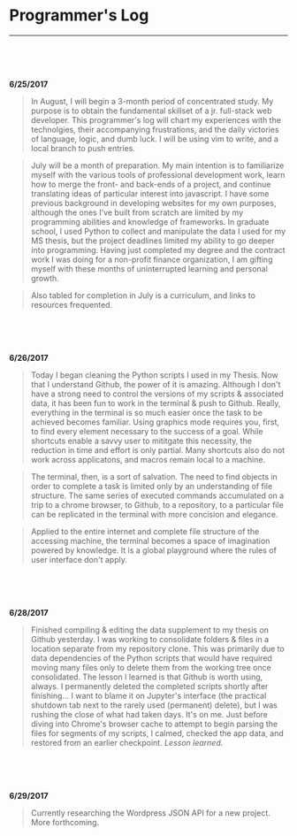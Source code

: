 # Programmer's Log
------
<br>
<br>
<br>


**6/25/2017**

>In August, I will begin a 3-month period of concentrated study. My purpose is to obtain the fundamental skillset of a jr. full-stack web developer. This programmer's log will chart my experiences with the technolgies, their accompanying frustrations, and the daily victories of language, logic, and dumb luck. I will be using vim to write, and a local branch to push entries.

>July will be a month of preparation. My main intention is to familiarize myself with the various tools of professional development work, learn how to merge the front- and back-ends of a project, and continue translating ideas of particular interest into javascript. I have some previous background in developing websites for my own purposes, although the ones I've built from scratch are limited by my programming abilities and knowledge of frameworks. In graduate school, I used Python to collect and manipulate the data I used for my MS thesis, but the project deadlines limited my ability to go deeper into programming. Having just completed my degree and the contract work I was doing for a non-profit finance organization, I am gifting myself with these months of uninterrupted learning and personal growth.


>Also tabled for completion in July is a curriculum, and links to resources frequented.

<br>
<br>
<br>


**6/26/2017**

>Today I began cleaning the Python scripts I used in my Thesis. Now that I understand Github, the power of it is amazing. Although I don't have a strong need to control the versions of my scripts & associated data, it has been fun to work in the terminal & push to Github. Really, everything in the terminal is so much easier once the task to be achieved becomes familiar. Using graphics mode requires you, first, to find every element necessary to the success of a goal. While shortcuts enable a savvy user to mititgate this necessity, the reduction in time and effort is only partial. Many shortcuts also do not work across applicatons, and macros remain local to a machine. 

>The terminal, then, is a sort of salvation. The need to find objects in order to complete a task is limited only by an understanding of file structure. The same series of executed commands accumulated on a trip to a chrome browser, to Github, to a repository, to a particular file can be replicated in the terminal with more concision and elegance. 

>Applied to the entire internet and complete file structure of the accessing machine, the terminal becomes a space of imagination powered by knowledge. It is a global playground where the rules of user interface don't apply.  

<br>
<br>
<br>

**6/28/2017**

>Finished compiling & editing the data supplement to my thesis on Github yesterday. I was working to consolidate folders & files in a location separate from my repository clone. This was primarily due to data dependencies of the Python scripts that would have required moving many files only to delete them from the working tree once consolidated. The lesson I learned is that Github is worth using, always. I permanently deleted the completed scripts shortly after finishing... I want to blame it on Jupyter's interface (the practical shutdown tab next to the rarely used (permanent) delete), but I was rushing the close of what had taken days. It's on me. Just before diving into Chrome's browser cache to attempt to begin parsing the files for segments of my scripts, I calmed, checked the app data, and restored from an earlier checkpoint. *Lesson learned.*

<br>
<br>
<br>

**6/29/2017**

>Currently researching the Wordpress JSON API for a new project. More forthcoming.

<br>
<br>
<br>
